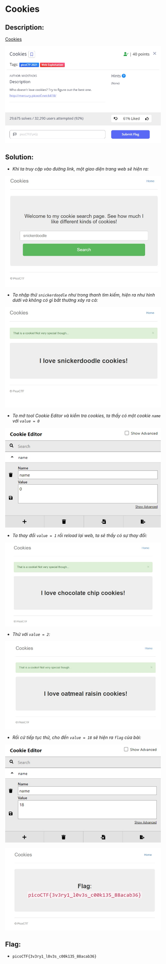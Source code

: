 # Cookies

## Description:

[Cookies](http://mercury.picoctf.net:6418/)

![DES](../Cookies/images/des.jpg)

## Solution:

* *Khi ta truy cập vào đường link, một giao diện trang web sẽ hiện ra:*

![1](../Cookies/images/image1.jpg)

* *Ta nhập thử `snickerdoodle` như trong thanh tìm kiếm, hiện ra như hình dưới và không có gì bất thường xảy ra cả:*

![2](../Cookies/images/image2.jpg)

* *Ta mở tool Cookie Editor và kiểm tra cookies, ta thấy có một cookie `name` với `value = 0`*

![3](../Cookies/images/image3.jpg)

* *Ta thay đổi `value = 1` rồi reload lại web, ta sẽ thấy có sự thay đổi:*

![4](../Cookies/images/image4.jpg)

* *Thử với `value = 2`:*

![5](../Cookies/images/image5.jpg)

* *Rồi cứ  tiếp tục thử, cho đến `value = 18` sẽ hiện ra `flag` của bài:*

![6](../Cookies/images/image6.jpg)

![FLAG](../Cookies/images/flag.jpg)

## Flag:

* `picoCTF{3v3ry1_l0v3s_c00k135_88acab36}`
